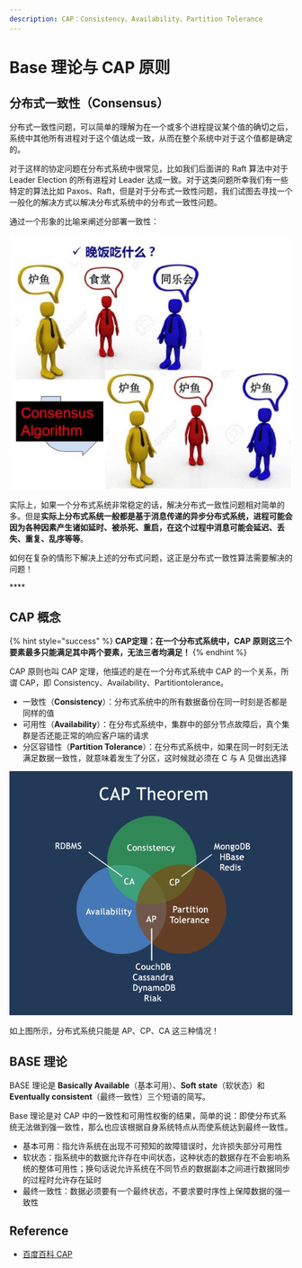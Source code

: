 ```yaml
---
description: CAP：Consistency、Availability、Partition Tolerance
---
```


# Base 理论与 CAP 原则

## 分布式一致性（Consensus）

分布式一致性问题，可以简单的理解为在一个或多个进程提议某个值的确切之后，系统中其他所有进程对于这个值达成一致，从而在整个系统中对于这个值都是确定的。

对于这样的协定问题在分布式系统中很常见，比如我们后面讲的 Raft 算法中对于 Leader Election 的所有进程对 Leader 达成一致。对于这类问题所幸我们有一些特定的算法比如 Paxos、Raft，但是对于分布式一致性问题，我们试图去寻找一个一般化的解决方式以解决分布式系统中的分布式一致性问题。

通过一个形象的比喻来阐述分部署一致性：

![consensus](../../.gitbook/assets/consensus.jpg)

实际上，如果一个分布式系统非常稳定的话，解决分布式一致性问题相对简单的多。但是**实际上分布式系统一般都是基于消息传递的异步分布式系统，进程可能会因为各种因素产生诸如延时、被杀死、重启，在这个过程中消息可能会延迟、丢失、重复、乱序等等**。

如何在复杂的情形下解决上述的分布式问题，这正是分布式一致性算法需要解决的问题！

\*\*\*\*

## CAP 概念

{% hint style="success" %}
**CAP定理：在一个分布式系统中，CAP 原则这三个要素最多只能满足其中两个要素，无法三者均满足！**
{% endhint %}

CAP 原则也叫 CAP 定理，他描述的是在一个分布式系统中 CAP 的一个关系，所谓 CAP，即 Consistency、Availability、Partitiontolerance。

* 一致性（**Consistency**）：分布式系统中的所有数据备份在同一时刻是否都是同样的值
* 可用性（**Availability**）：在分布式系统中，集群中的部分节点故障后，真个集群是否还能正常的响应客户端的请求
* 分区容错性（**Partition Tolerance**）：在分布式系统中，如果在同一时刻无法满足数据一致性，就意味着发生了分区，这时候就必须在 C 与 A 见做出选择

![cap](../../.gitbook/assets/cap.png)

如上图所示，分布式系统只能是 AP、CP、CA 这三种情况！

## BASE 理论

BASE 理论是 **Basically Available**（基本可用）、**Soft state**（软状态）和 **Eventually consistent**（最终一致性）三个短语的简写。

Base 理论是对 CAP 中的一致性和可用性权衡的结果，简单的说：即使分布式系统无法做到强一致性，那么也应该根据自身系统特点从而使系统达到最终一致性。

* 基本可用：指允许系统在出现不可预知的故障错误时，允许损失部分可用性
* 软状态：指系统中的数据允许存在中间状态，这种状态的数据存在不会影响系统的整体可用性；换句话说允许系统在不同节点的数据副本之间进行数据同步的过程时允许存在延时
* 最终一致性：数据必须要有一个最终状态，不要求要时序性上保障数据的强一致性

## Reference

* [百度百科 CAP](https://baike.baidu.com/item/CAP%E5%8E%9F%E5%88%99/5712863?fr=aladdin)

